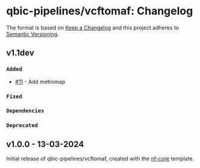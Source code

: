 # qbic-pipelines/vcftomaf: Changelog

The format is based on [Keep a Changelog](https://keepachangelog.com/en/1.0.0/)
and this project adheres to [Semantic Versioning](https://semver.org/spec/v2.0.0.html).

## v1.1dev

### `Added`

- [#11](https://github.com/qbic-pipelines/vcftomaf/pull/11) - Add metromap

### `Fixed`

### `Dependencies`

### `Deprecated`

## v1.0.0 - 13-03-2024

Initial release of qbic-pipelines/vcftomaf, created with the [nf-core](https://nf-co.re/) template.
